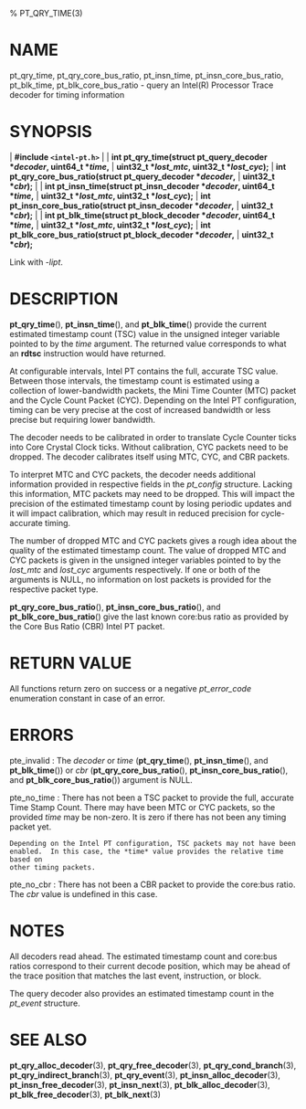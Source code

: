 % PT_QRY_TIME(3)

<!---
 ! Copyright (c) 2015-2020, Intel Corporation
 !
 ! Redistribution and use in source and binary forms, with or without
 ! modification, are permitted provided that the following conditions are met:
 !
 !  * Redistributions of source code must retain the above copyright notice,
 !    this list of conditions and the following disclaimer.
 !  * Redistributions in binary form must reproduce the above copyright notice,
 !    this list of conditions and the following disclaimer in the documentation
 !    and/or other materials provided with the distribution.
 !  * Neither the name of Intel Corporation nor the names of its contributors
 !    may be used to endorse or promote products derived from this software
 !    without specific prior written permission.
 !
 ! THIS SOFTWARE IS PROVIDED BY THE COPYRIGHT HOLDERS AND CONTRIBUTORS "AS IS"
 ! AND ANY EXPRESS OR IMPLIED WARRANTIES, INCLUDING, BUT NOT LIMITED TO, THE
 ! IMPLIED WARRANTIES OF MERCHANTABILITY AND FITNESS FOR A PARTICULAR PURPOSE
 ! ARE DISCLAIMED. IN NO EVENT SHALL THE COPYRIGHT OWNER OR CONTRIBUTORS BE
 ! LIABLE FOR ANY DIRECT, INDIRECT, INCIDENTAL, SPECIAL, EXEMPLARY, OR
 ! CONSEQUENTIAL DAMAGES (INCLUDING, BUT NOT LIMITED TO, PROCUREMENT OF
 ! SUBSTITUTE GOODS OR SERVICES; LOSS OF USE, DATA, OR PROFITS; OR BUSINESS
 ! INTERRUPTION) HOWEVER CAUSED AND ON ANY THEORY OF LIABILITY, WHETHER IN
 ! CONTRACT, STRICT LIABILITY, OR TORT (INCLUDING NEGLIGENCE OR OTHERWISE)
 ! ARISING IN ANY WAY OUT OF THE USE OF THIS SOFTWARE, EVEN IF ADVISED OF THE
 ! POSSIBILITY OF SUCH DAMAGE.
 !-->

# NAME

pt_qry_time, pt_qry_core_bus_ratio, pt_insn_time, pt_insn_core_bus_ratio,
pt_blk_time, pt_blk_core_bus_ratio - query an Intel(R) Processor Trace decoder
for timing information


# SYNOPSIS

| **\#include `<intel-pt.h>`**
|
| **int pt_qry_time(struct pt_query_decoder \**decoder*, uint64_t \**time*,**
|                 **uint32_t \**lost_mtc*, uint32_t \**lost_cyc*);**
| **int pt_qry_core_bus_ratio(struct pt_query_decoder \**decoder*,**
|                           **uint32_t \**cbr*);**
|
| **int pt_insn_time(struct pt_insn_decoder \**decoder*, uint64_t \**time*,**
|                  **uint32_t \**lost_mtc*, uint32_t \**lost_cyc*);**
| **int pt_insn_core_bus_ratio(struct pt_insn_decoder \**decoder*,**
|                            **uint32_t \**cbr*);**
|
| **int pt_blk_time(struct pt_block_decoder \**decoder*, uint64_t \**time*,**
|                 **uint32_t \**lost_mtc*, uint32_t \**lost_cyc*);**
| **int pt_blk_core_bus_ratio(struct pt_block_decoder \**decoder*,**
|                           **uint32_t \**cbr*);**

Link with *-lipt*.


# DESCRIPTION

**pt_qry_time**(), **pt_insn_time**(), and **pt_blk_time**() provide the current
estimated timestamp count (TSC) value in the unsigned integer variable pointed
to by the *time* argument.  The returned value corresponds to what an **rdtsc**
instruction would have returned.

At configurable intervals, Intel PT contains the full, accurate TSC value.
Between those intervals, the timestamp count is estimated using a collection of
lower-bandwidth packets, the Mini Time Counter (MTC) packet and the Cycle Count
Packet (CYC).  Depending on the Intel PT configuration, timing can be very
precise at the cost of increased bandwidth or less precise but requiring lower
bandwidth.

The decoder needs to be calibrated in order to translate Cycle Counter ticks
into Core Crystal Clock ticks.  Without calibration, CYC packets need to be
dropped.  The decoder calibrates itself using MTC, CYC, and CBR packets.

To interpret MTC and CYC packets, the decoder needs additional information
provided in respective fields in the *pt_config* structure.  Lacking this
information, MTC packets may need to be dropped.  This will impact the precision
of the estimated timestamp count by losing periodic updates and it will impact
calibration, which may result in reduced precision for cycle-accurate timing.

The number of dropped MTC and CYC packets gives a rough idea about the quality
of the estimated timestamp count.  The value of dropped MTC and CYC packets is
given in the unsigned integer variables pointed to by the *lost_mtc* and
*lost_cyc* arguments respectively.  If one or both of the arguments is NULL, no
information on lost packets is provided for the respective packet type.

**pt_qry_core_bus_ratio**(), **pt_insn_core_bus_ratio**(), and
**pt_blk_core_bus_ratio**() give the last known core:bus ratio as provided by
the Core Bus Ratio (CBR) Intel PT packet.


# RETURN VALUE

All functions return zero on success or a negative *pt_error_code* enumeration
constant in case of an error.


# ERRORS

pte_invalid
:   The *decoder* or *time* (**pt_qry_time**(), **pt_insn_time**(), and
    **pt_blk_time**()) or *cbr* (**pt_qry_core_bus_ratio**(),
    **pt_insn_core_bus_ratio**(), and **pt_blk_core_bus_ratio**()) argument is
    NULL.

pte_no_time
:   There has not been a TSC packet to provide the full, accurate Time Stamp
    Count.  There may have been MTC or CYC packets, so the provided *time* may
    be non-zero.  It is zero if there has not been any timing packet yet.

    Depending on the Intel PT configuration, TSC packets may not have been
    enabled.  In this case, the *time* value provides the relative time based on
    other timing packets.

pte_no_cbr
:   There has not been a CBR packet to provide the core:bus ratio.  The *cbr*
    value is undefined in this case.


# NOTES

All decoders read ahead.  The estimated timestamp count and core:bus ratios
correspond to their current decode position, which may be ahead of the trace
position that matches the last event, instruction, or block.

The query decoder also provides an estimated timestamp count in the *pt_event*
structure.


# SEE ALSO

**pt_qry_alloc_decoder**(3), **pt_qry_free_decoder**(3),
**pt_qry_cond_branch**(3), **pt_qry_indirect_branch**(3), **pt_qry_event**(3),
**pt_insn_alloc_decoder**(3), **pt_insn_free_decoder**(3), **pt_insn_next**(3),
**pt_blk_alloc_decoder**(3), **pt_blk_free_decoder**(3), **pt_blk_next**(3)
